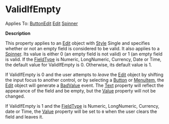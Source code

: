 




<h1 class="heading"><span class="name">ValidIfEmpty</span></h1>

Applies To: [ButtonEdit](../a-z/buttonedit.md) [Edit](../a-z/edit.md) [Spinner](../a-z/spinner.md)


**Description**


This property applies to an [Edit](../a-z/edit.md) object with [Style](../a-z/style.md) Single and specifies whether or not an empty field is considered to be valid. It also applies to a [Spinner](../a-z/spinner.md). Its value is either 0 (an empty field is not valid) or 1 (an empty field is valid. If the [FieldType](../a-z/fieldtype.md) is Numeric, LongNumeric, Currency, Date or Time, the default value for ValidIfEmpty is 0. Otherwise, its default value is 1.


If ValidIfEmpty is 0 and the user attempts to *leave* the [Edit](../a-z/edit.md) object by shifting the input focus to another control, or by selecting a [Button](../a-z/button.md) or [MenuItem](../a-z/menuitem.md), the [Edit](../a-z/edit.md) object will generate a [BadValue](../a-z/badvalue.md) event. The [Text](../a-z/text.md) property will reflect the appearance of the field and be empty, but the [Value](../a-z/value.md) property will not be changed.


If ValidIfEmpty is 1 and the [FieldType](../a-z/fieldtype.md) is Numeric, LongNumeric, Currency, date or Time, the [Value](../a-z/value.md) property will be set to `⍬` when the user clears the field and leaves it.



